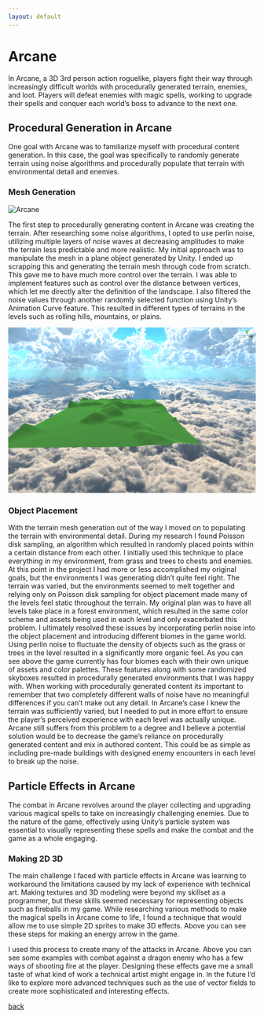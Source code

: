 ```yaml
---
layout: default
---
```


# Arcane

In Arcane, a 3D 3rd person action roguelike, players fight their way through increasingly difficult worlds with procedurally generated terrain, enemies, and loot. Players will defeat enemies with magic spells, working to upgrade their spells and conquer each world’s boss to advance to the next one.

## Procedural Generation in Arcane

One goal with Arcane was to familiarize myself with procedural content generation. In this case, the goal was specifically to randomly generate terrain using noise algorithms and procedurally populate that terrain with environmental detail and enemies.

### Mesh Generation

![Arcane](/media/MeshManipulation.gif)

The first step to procedurally generating content in Arcane was creating the terrain. After researching some noise algorithms, I opted to use perlin noise, utilizing multiple layers of noise waves at decreasing amplitudes to make the terrain less predictable and more realistic. My initial approach was to manipulate the mesh in a plane object generated by Unity. I ended up scrapping this and generating the terrain mesh through code from scratch. This gave me to have much more control over the terrain. I was able to implement features such as control over the distance between vertices, which let me directly alter the definition of the landscape. I also filtered the noise values through another randomly selected function using Unity’s Animation Curve feature. This resulted in different types of terrains in the levels such as rolling hills, mountains, or plains.

![Arcane](/media/MeshGeneration.gif)

### Object Placement

With the terrain mesh generation out of the way I moved on to populating the terrain with environmental detail. During my research I found Poisson disk sampling, an algorithm which resulted in randomly placed points within a certain distance from each other. I initially used this technique to place everything in my environment, from grass and trees to chests and enemies. At this point in the project I had more or less accomplished my original goals, but the environments I was generating didn’t quite feel right. The terrain was varied, but the environments seemed to melt together and relying only on Poisson disk sampling for object placement made many of the levels feel static throughout the terrain. My original plan was to have all levels take place in a forest environment, which resulted in the same color scheme and assets being used in each level and only exacerbated this problem. I ultimately resolved these issues by incorporating perlin noise into the object placement and introducing different biomes in the game world. Using perlin noise to fluctuate the density of objects such as the grass or trees in the level resulted in a significantly more organic feel. As you can see above the game currently has four biomes each with their own unique of assets and color palettes. These features along with some randomized skyboxes resulted in procedurally generated environments that I was happy with. When working with procedurally generated content its important to remember that two completely different walls of noise have no meaningful differences if you can’t make out any detail. In Arcane’s case I knew the terrain was sufficiently varied, but I needed to put in more effort to ensure the player’s perceived experience with each level was actually unique. Arcane still suffers from this problem to a degree and I believe a potential solution would be to decrease the game’s reliance on procedurally generated content and mix in authored content. This could be as simple as including pre-made buildings with designed enemy encounters in each level to break up the noise.

## Particle Effects in Arcane

The combat in Arcane revolves around the player collecting and upgrading various magical spells to take on increasingly challenging enemies. Due to the nature of the game, effectively using Unity’s particle system was essential to visually representing these spells and make the combat and the game as a whole engaging.

### Making 2D 3D

The main challenge I faced with particle effects in Arcane was learning to workaround the limitations caused by my lack of experience with technical art. Making textures and 3D modeling were beyond my skillset as a programmer, but these skills seemed necessary for representing objects such as fireballs in my game. While researching various methods to make the magical spells in Arcane come to life, I found a technique that would allow me to use simple 2D sprites to make 3D effects. Above you can see these steps for making an energy arrow in the game. 

I used this process to create many of the attacks in Arcane. Above you can see some examples with combat against a dragon enemy who has a few ways of shooting fire at the player. Designing these effects gave me a small taste of what kind of work a technical artist might engage in. In the future I’d like to explore more advanced techniques such as the use of vector fields to create more sophisticated and interesting effects.

[back](./)
